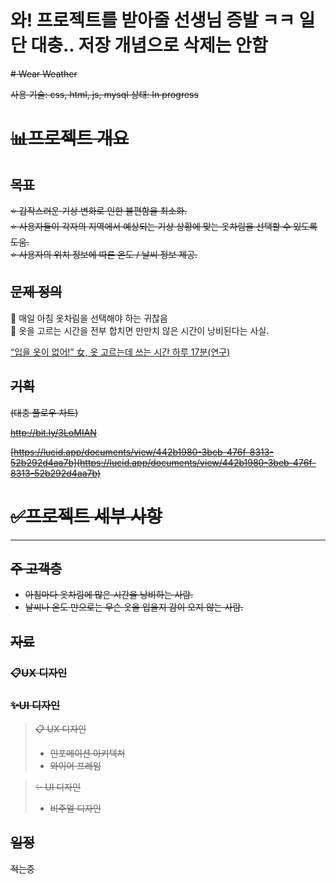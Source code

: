 # 와! 프로젝트를 받아줄 선생님 증발 ㅋㅋ 일단 대충.. 저장 개념으로 삭제는 안함



~~# Wear Weather~~

~~사용 기술: css, html, js, mysql
상태: In progress~~

# ~~📊프로젝트 개요~~


## ~~목표~~

~~⭐ 갑작스러운 기상 변화로 인한 불편함을 최소화.<br>
⭐ 사용자들이 각자의 지역에서 예상되는 기상 상황에 맞는 옷차림을 선택할 수 있도록 도움.<br>
⭐ 사용자의 위치 정보에 따른 온도 / 날씨 정보 제공.<br>~~

## ~~문제 정의~~

<aside>
💬 매일 아침 옷차림을 선택해야 하는 귀찮음

</aside>

<aside>
💬 옷을 고르는 시간을 전부 합치면 만만치 않은 시간이 낭비된다는 사실.

[“입을 옷이 없어!” 女, 옷 고르는데 쓰는 시간 하루 17분(연구)](https://nownews.seoul.co.kr/news/newsView.php?id=20160606601014)

</aside>

## ~~기획~~

~~(대충 플로우 차트)~~

~~http://bit.ly/3LoMIAN~~

~~[https://lucid.app/documents/view/442b1980-3beb-476f-8313-52b292d4aa7b](https://lucid.app/documents/view/442b1980-3beb-476f-8313-52b292d4aa7b)~~

# ~~✅프로젝트 세부 사항~~

---

## ~~주 고객층~~

- ~~아침마다 옷차림에 많은 시간을 낭비하는 사람.~~
- ~~날씨나 온도 만으로는 무슨 옷을 입을지 감이 오지 않는 사람.~~

## ~~자료~~

### ~~📋UX 디자인~~

### ~~✨UI 디자인~~

> ~~📋 UX 디자인~~
> 
> - ~~인포메이션 아키텍쳐~~
> - ~~와이어 프레임~~

> ~~✨ UI 디자인~~
> 
> - ~~비주얼 디자인~~
> 

## ~~일정~~
~~적는중~~

